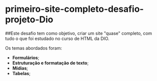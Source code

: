 # primeiro-site-completo-desafio-projeto-Dio
##Este desafio tem como objetivo, criar um site "quase" completo, com tudo o que foi estudado no curso de HTML da DIO.

Os temas abordados foram:
* **Formulários**;
* **Estruturação e formatação de texto**;
* **Mídias**;
* **Tabelas**;
